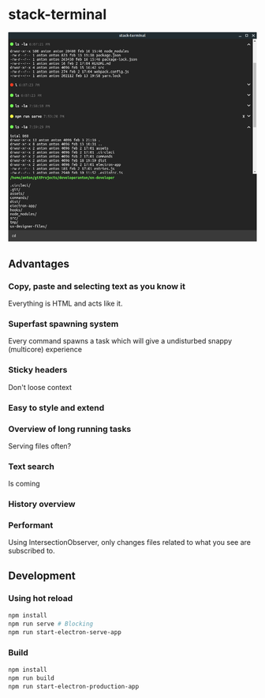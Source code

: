 # stack-terminal

![screenshot](https://raw.githubusercontent.com/Atyn/stack-terminal/master/sceenshot.png)

## Advantages

### Copy, paste and selecting text as you know it
Everything is HTML and acts like it.

### Superfast spawning system
Every command spawns a task which will give a undisturbed snappy (multicore) experience

### Sticky headers
Don't loose context

### Easy to style and extend

### Overview of long running tasks
Serving files often?

### Text search
Is coming

### History overview

### Performant
Using IntersectionObserver, only changes files related to what you see are subscribed to.

## Development

### Using hot reload

```bash
npm install
npm run serve # Blocking
npm run start-electron-serve-app 
```

### Build

```bash
npm install
npm run build
npm run start-electron-production-app
```
